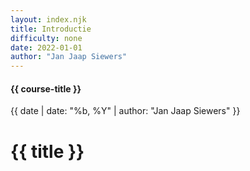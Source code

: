 ```yaml
---
layout: index.njk
title: Introductie
difficulty: none
date: 2022-01-01
author: "Jan Jaap Siewers"
---
```


#### {{ course-title }}
{{ date | date: "%b, %Y" | author: "Jan Jaap Siewers" }}

# {{ title }}
